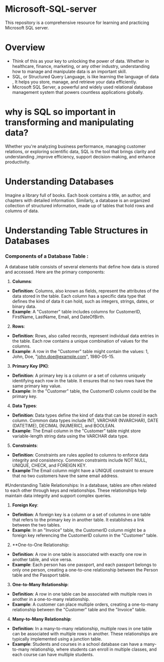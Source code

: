 # Microsoft-SQL-server
This repository is a comprehensive resource for learning and practicing Microsoft SQL server.

# Overview
- Think of this as your key to unlocking the power of data. Whether in healthcare, finance, marketing, or any other industry, understanding how to manage and manipulate data is an important skill.
- SQL, or Structured Query Language, is like learning the language of data , It helps you store, manage, and retrieve your data efficiently.
- Microsoft SQL Server, a powerful and widely used relational database management system that powers countless applications globally.

# why is SQL so important in transforming and manipulating data? 
Whether you're analyzing business performance, managing customer relations, or exploring scientific data, SQL is the tool that brings clarity and understanding ,improve efficiency, support decision-making, and enhance productivity.

# Understanding Databases
Imagine a library full of books. Each book contains a title, an author, and chapters with detailed information. Similarly, a database is an organized collection of structured information, made up of tables that hold rows and columns of data.  


# Understanding Table Structures in Databases
### Components of a Database Table :
A database table consists of several elements that define how data is stored and accessed. Here are the primary components:

1. **Columns**:
- **Definition**: Columns, also known as fields, represent the attributes of the data stored in the table. Each column has a specific data type that defines the kind of data it                            can hold, such as integers, strings, dates, or binary data.
- **Example**: A "Customer" table includes columns for CustomerID, FirstName, LastName, Email, and DateOfBirth.

2. **Rows**:
- **Definition**: Rows, also called records, represent individual data entries in the table. Each row contains a unique combination of values for the columns.
- **Example**: A row in the "Customer" table might contain the values: 1, John, Doe, "john.doe@example.com", 1980-05-15.

3. **Primary Key (PK)**:
- **Definition**: A primary key is a column or a set of columns uniquely identifying each row in the table. It ensures that no two rows have the same primary key value.
- **Example**: In the "Customer" table, the CustomerID column could be the primary key.

4. **Data Types**:
- **Definition**: Data types define the kind of data that can be stored in each column. Common data types include INT, VARCHAR (NVARCHAR), DATE  (DATETIME), DECIMAL (NUMERIC),                             and BOOLEAN.
- **Example**: The Email column in the "Customer" table might store variable-length string data using the VARCHAR data type.

5. **Constraints**:
- **Definition**: Constraints are rules applied to columns to enforce data integrity and consistency. Common constraints include NOT NULL, UNIQUE, CHECK, and FOREIGN KEY.
- **Example**:The Email column might have a UNIQUE constraint to ensure that no two customers have the same email address.

#Understanding Table Relationships:
In a database, tables are often related to each other through keys and relationships. These relationships help maintain data integrity and support complex queries.

1. **Foreign Key**:
- **Definition**: A foreign key is a column or a set of columns in one table that refers to the primary key in another table. It establishes a link between the two tables.
- **Example**: In an "Invoice" table, the CustomerID column might be a foreign key referencing the CustomerID column in the "Customer" table.

2. **One-to-One Relationship:
- **Definition**: A row in one table is associated with exactly one row in another table, and vice versa.
- **Example**: Each person has one passport, and each passport belongs to only one person, creating a one-to-one relationship between the Person table and the Passport table.

3. **One-to-Many Relationship**:
- **Definition**: A row in one table can be associated with multiple rows in another in a one-to-many relationship.
- **Example**: A customer can place multiple orders, creating a one-to-many relationship between the "Customer" table and the "Invoice" table.

4. **Many-to-Many Relationship**:
- **Definition**: In a many-to-many relationship, multiple rows in one table can be associated with multiple rows in another. These relationships are typically implemented using a junction table.
- **Example**: Students and courses in a school database can have a many-to-many relationship, where students can enroll in multiple classes, and each course can have multiple students.

